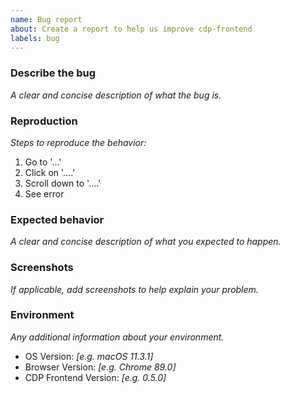 ```yaml
---
name: Bug report
about: Create a report to help us improve cdp-frontend
labels: bug
---
```


### Describe the bug

_A clear and concise description of what the bug is._

### Reproduction

_Steps to reproduce the behavior:_

1. Go to '...'
2. Click on '....'
3. Scroll down to '....'
4. See error

### Expected behavior

_A clear and concise description of what you expected to happen._

### Screenshots

_If applicable, add screenshots to help explain your problem._

### Environment

_Any additional information about your environment._

-   OS Version: _[e.g. macOS 11.3.1]_
-   Browser Version: _[e.g. Chrome 89.0]_
-   CDP Frontend Version: _[e.g. 0.5.0]_
